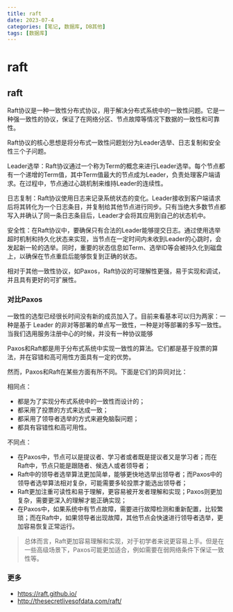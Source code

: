 ```yaml
---
title: raft
date: 2023-07-4
categories: [笔记, 数据库, DB其他]
tags: [数据库]
---
```


# raft

## raft

Raft协议是一种一致性分布式协议，用于解决分布式系统中的一致性问题。它是一种强一致性的协议，保证了在网络分区、节点故障等情况下数据的一致性和可靠性。

Raft协议的核心思想是将分布式一致性问题划分为Leader选举、日志复制和安全性三个子问题。

Leader选举：Raft协议通过一个称为Term的概念来进行Leader选举。每个节点都有一个递增的Term值，其中Term值最大的节点成为Leader，负责处理客户端请求。在过程中，节点通过心跳机制来维持Leader的连续性。

日志复制：Raft协议使用日志来记录系统状态的变化。Leader接收到客户端请求后将其转化为一个日志条目，并复制给其他节点进行同步。只有当绝大多数节点都写入并确认了同一条日志条目后，Leader才会将其应用到自己的状态机中。

安全性：在Raft协议中，要确保只有合法的Leader能够提交日志。通过使用选举超时机制和持久化状态来实现，当节点在一定时间内未收到Leader的心跳时，会发起新一轮的选举。同时，重要的状态信息如Term、选举ID等会被持久化到磁盘上，以确保在节点重启后能够恢复到正确的状态。

相对于其他一致性协议，如Paxos，Raft协议的可理解性更强，易于实现和调试，并且具有更好的可扩展性。


### 对比Paxos
一致性的选型已经很长时间没有新的成员加入了。目前来看基本可以归为两家：一种是基于 Leader 的非对等部署的单点写一致性，一种是对等部署的多写一致性。当我们选用服务注册中心的时候，并没有一种协议能够

Paxos和Raft都是用于分布式系统中实现一致性的算法。它们都是基于投票的算法，并在容错和高可用性方面具有一定的优势。

然而，Paxos和Raft在某些方面有所不同。下面是它们的异同对比：

相同点：

* 都是为了实现分布式系统中的一致性而设计的；
* 都采用了投票的方式来达成一致；
* 都采用了领导者选举的方式来避免脑裂问题；
* 都具有容错性和高可用性。

不同点：

* 在Paxos中，节点可以是提议者、学习者或者既是提议者又是学习者；而在Raft中，节点只能是跟随者、候选人或者领导者；
* Raft中的领导者选举算法更加简单，能够更快地选举出领导者；而Paxos中的领导者选举算法相对复杂，可能需要多轮投票才能选出领导者；
* Raft更加注重可读性和易于理解，更容易被开发者理解和实现；Paxos则更加复杂，需要更深入的理解才能正确实现；
* 在Paxos中，如果系统中有节点故障，需要进行故障检测和重新配置，比较繁琐；而在Raft中，如果领导者出现故障，其他节点会快速进行领导者选举，更加容易恢复正常运行。

> 总体而言，Raft更加容易理解和实现，对于初学者来说更容易上手。但是在一些高级场景下，Paxos可能更加适合，例如需要在弱网络条件下保证一致性等。


### 更多
* https://raft.github.io/
* http://thesecretlivesofdata.com/raft/
